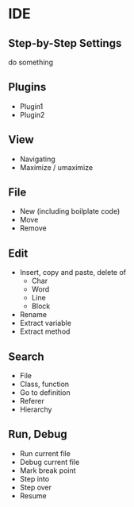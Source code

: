 # IDE

## Step-by-Step Settings

do something

## Plugins

- Plugin1
- Plugin2

## View

- Navigating
- Maximize / umaximize

## File

- New (including boilplate code)
- Move
- Remove

## Edit

- Insert, copy and paste, delete of
  - Char
  - Word
  - Line
  - Block
- Rename
- Extract variable
- Extract method

## Search

- File
- Class, function
- Go to definition
- Referer
- Hierarchy

## Run, Debug

- Run current file
- Debug current file
- Mark break point
- Step into
- Step over
- Resume
